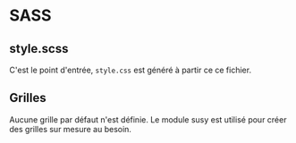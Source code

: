 # SASS

## style.scss

C'est le point d'entrée, `style.css` est généré à partir ce ce fichier.


## Grilles

Aucune grille par défaut n'est définie. Le module susy est utilisé pour créer
des grilles sur mesure au besoin.
